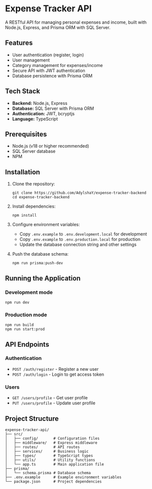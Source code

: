 # Expense Tracker API

A RESTful API for managing personal expenses and income, built with Node.js, Express, and Prisma ORM with SQL Server.

## Features

- User authentication (register, login)
- User management
- Category management for expenses/income
- Secure API with JWT authentication
- Database persistence with Prisma ORM

## Tech Stack

- **Backend:** Node.js, Express
- **Database:** SQL Server with Prisma ORM
- **Authentication:** JWT, bcryptjs
- **Language:** TypeScript

## Prerequisites

- Node.js (v18 or higher recommended)
- SQL Server database
- NPM

## Installation

1. Clone the repository:
   ```
   git clone https://github.com/AdylshaY/expense-tracker-backend
   cd expense-tracker-backend
   ```

2. Install dependencies:
   ```
   npm install
   ```

3. Configure environment variables:
   - Copy `.env.example` to `.env.development.local` for development
   - Copy `.env.example` to `.env.production.local` for production
   - Update the database connection string and other settings

4. Push the database schema:
   ```
   npm run prisma:push-dev
   ```

## Running the Application

### Development mode
```
npm run dev
```

### Production mode
```
npm run build
npm run start:prod
```

## API Endpoints

### Authentication
- `POST /auth/register` - Register a new user
- `POST /auth/login` - Login to get access token

### Users
- `GET /users/profile` - Get user profile
- `PUT /users/profile` - Update user profile

## Project Structure

```
expense-tracker-api/
├── src/
│   ├── config/       # Configuration files
│   ├── middleware/   # Express middleware
│   ├── routes/       # API routes
│   ├── services/     # Business logic
│   ├── types/        # TypeScript types
│   ├── utils/        # Utility functions
│   └── app.ts        # Main application file
├── prisma/
│   └── schema.prisma # Database schema
├── .env.example      # Example environment variables
└── package.json      # Project dependencies
```
